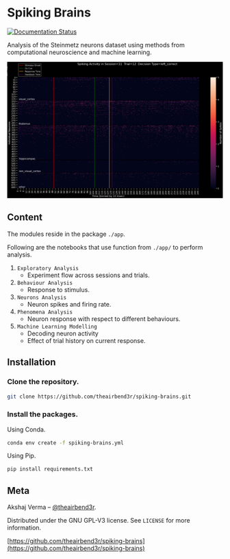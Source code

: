 # Spiking Brains

[![Documentation Status](https://readthedocs.org/projects/spiking-brains/badge/?version=latest)](https://spiking-brains.readthedocs.io/en/latest/?badge=latest)

Analysis of the Steinmetz neurons dataset using methods from computational neuroscience and machine learning.

![Spiking Brains](./assets/spiking-brains.png)

## Content

The modules reside in the package `./app`.

Following are the notebooks that use function from `./app/` to perform analysis.

1. `Exploratory Analysis`
   - Experiment flow across sessions and trials.
2. `Behaviour Analysis`
   - Response to stimulus.
3. `Neurons Analysis`
   - Neuron spikes and firing rate.
4. `Phenomena Analysis`
   - Neuron response with respect to different behaviours.
5. `Machine Learning Modelling`
   - Decoding neuron activity
   - Effect of trial history on current response.

## Installation

### Clone the repository.

```sh
git clone https://github.com/theairbend3r/spiking-brains.git
```

### Install the packages.

Using Conda.

```sh
conda env create -f spiking-brains.yml
```

Using Pip.

```sh
pip install requirements.txt
```

## Meta

Akshaj Verma – [@theairbend3r](https://twitter.com/theairbend3r).

Distributed under the GNU GPL-V3 license. See `LICENSE` for more information.

[https://github.com/theairbend3r/spiking-brains](https://github.com/theairbend3r/spiking-brains)
